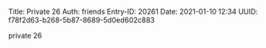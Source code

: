 Title: Private 26
Auth: friends
Entry-ID: 20261
Date: 2021-01-10 12:34
UUID: f78f2d63-b268-5b87-8689-5d0ed602c883

private 26
